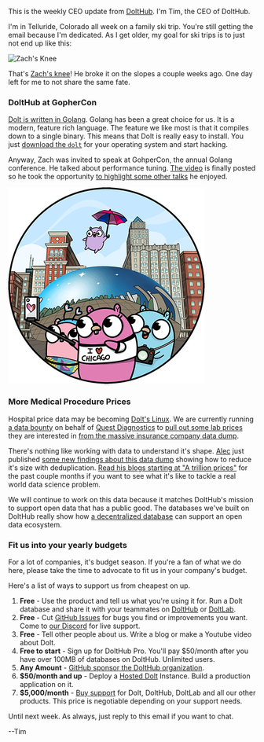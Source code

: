 This is the weekly CEO update from [DoltHub](https://www.dolthub.com/). I'm Tim, the CEO of DoltHub. 

I'm in Telluride, Colorado all week on a family ski trip. You're still getting the email because I'm dedicated. As I get older, my goal for ski trips is to just not end up like this:

![Zach's Knee]()

That's [Zach's knee](https://www.dolthub.com/team#zach)! He broke it on the slopes a couple weeks ago. One day left for me to not share the same fate.

### DoltHub at GopherCon

[Dolt is written in Golang](https://www.doltdb.com). Golang has been a great choice for us. It is a modern, feature rich language. The feature we like most is that it compiles down to a single binary. This means that Dolt is really easy to install. You just [download the `dolt`](https://docs.dolthub.com/introduction/installation) for your operating system and start hacking.

Anyway, Zach was invited to speak at GohperCon, the annual Golang conference. He talked about performance tuning. [The video](https://www.youtube.com/watch?v=IiPT6g2F1Kk&t=4s) is finally posted so he took the opportunity [to highlight some other talks](https://www.dolthub.com/blog/2023-01-09-dolthub-goes-gophercon/) he enjoyed.  

[![Gophercon](../images/gophercon-chicago.png)](https://www.dolthub.com/blog/2023-01-09-dolthub-goes-gophercon/)

### More Medical Procedure Prices

Hospital price data may be becoming [Dolt's Linux](https://www.dolthub.com/blog/2020-07-20-search-for-dolt-linux/). We are currently running [a data bounty](https://www.dolthub.com/bounties) on behalf of [Quest Diagnostics](https://www.questdiagnostics.com/) to [pull out some lab prices](https://www.dolthub.com/repositories/dolthub/quest) they are interested in [from the massive insurance company data dump](https://www.dolthub.com/blog/2022-09-02-a-trillion-prices/).

There's nothing like working with data to understand it's shape. [Alec](https://www.dolthub.com/team#alec) just published [some new findings about this data dump](https://www.dolthub.com/blog/2023-01-11-mrf-data-deduplication/) showing how to reduce it's size with deduplication. [Read his blogs starting at "A trillion prices"](https://www.dolthub.com/blog/?q=alec) for the past couple months if you want to see what it's like to tackle a real world data science problem.

We will continue to work on this data because it matches DoltHub's mission to support open data that has a public good. The databases we've built on DoltHub really show how [a decentralized database](https://www.dolthub.com/blog/2022-05-27-decentralized-database/) can support an open data ecosystem.

### Fit us into your yearly budgets

For a lot of companies, it's budget season. If you're a fan of what we do here, please take the time to advocate to fit us in your company's budget.

Here's a list of ways to support us from cheapest on up.

1. **Free** - Use the product and tell us what you're using it for. Run a Dolt database and share it with your teammates on [DoltHub](https://www.dolthub.com) or [DoltLab](https://www.doltlab.com).
2. **Free** - Cut [GitHub Issues](https://github.com/dolthub/dolt/issues) for bugs you find or improvements you want. Come to [our Discord](https://discord.com/invite/RFwfYpu) for live support.
3. **Free** - Tell other people about us. Write a blog or make a Youtube video about Dolt.
3. **Free to start** - Sign up for DoltHub Pro. You'll pay $50/month after you have over 100MB of databases on DoltHub. Unlimited users.
4. **Any Amount** - [GitHub sponsor the DoltHub organization](https://github.com/sponsors/dolthub).
5. **$50/month and up** - Deploy a [Hosted Dolt](https://hosted.doltdb.com) Instance. Build a production application on it.
6. **$5,000/month** - [Buy support](https://www.dolthub.com/pricing) for Dolt, DoltHub, DoltLab and all our other products. This price is negotiable depending on your support needs.

Until next week. As always, just reply to this email if you want to chat.

--Tim
